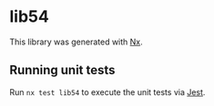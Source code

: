 # lib54

This library was generated with [Nx](https://nx.dev).

## Running unit tests

Run `nx test lib54` to execute the unit tests via [Jest](https://jestjs.io).
